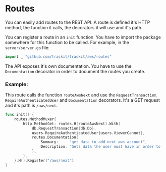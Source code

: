 # Routes

You can easily add routes to the REST API.
A route is defined it's HTTP method, the function it calls, the decorators it will use and it's path.

You can register a route in an `init` function.
You have to import the package somewhere for this function to be called. For example, in the `server/server.go` file:
```go
import _ "github.com/trackit/trackit/aws/routes"
```

The API exposes it's own documentation. You have to use the `Documentation` decorator in order to document the routes you create.

### Example:
This route calls the function `routeAwsNext` and use the `RequestTransaction`, `RequireAuthenticatedUser` and `Documentation` decorators. It's a GET request and it's path is `/aws/next`.
```go
func init() {
    routes.MethodMuxer{
        http.MethodGet: routes.H(routeAwsNext).With(
            db.RequestTransaction{db.Db},
            users.RequireAuthenticatedUser{users.ViewerCannot},
            routes.Documentation{
                Summary:     "get data to add next aws account",
                Description: "Gets data the user must have in order to successfully set up their account with the product.",
            },
        ),
    }.H().Register("/aws/next")
}
```
